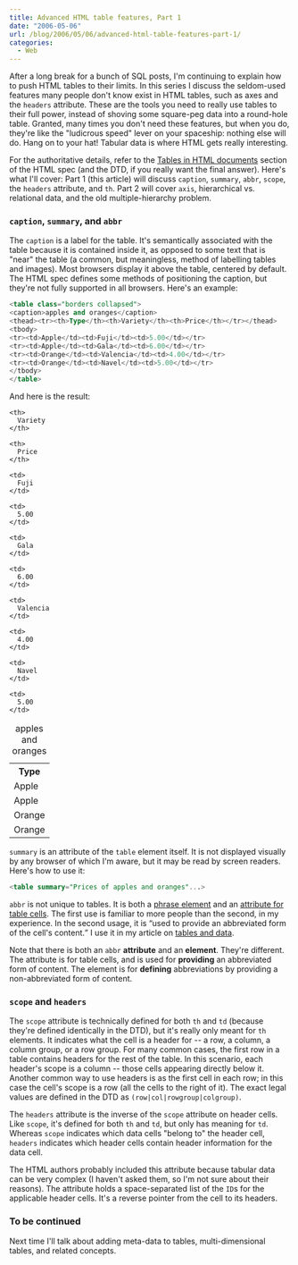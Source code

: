 ```yaml
---
title: Advanced HTML table features, Part 1
date: "2006-05-06"
url: /blog/2006/05/06/advanced-html-table-features-part-1/
categories:
  - Web
---
```

After a long break for a bunch of SQL posts, I'm continuing to explain how to push HTML tables to their limits. In this series I discuss the seldom-used features many people don't know exist in HTML tables, such as axes and the `headers` attribute. These are the tools you need to really use tables to their full power, instead of shoving some square-peg data into a round-hole table. Granted, many times you don't need these features, but when you do, they're like the "ludicrous speed" lever on your spaceship: nothing else will do. Hang on to your hat! Tabular data is where HTML gets really interesting.

For the authoritative details, refer to the [Tables in HTML documents](http://www.w3.org/TR/html4/struct/tables.html) section of the HTML spec (and the DTD, if you really want the final answer). Here's what I'll cover: Part 1 (this article) will discuss `caption`, `summary`, `abbr`, `scope`, the `headers` attribute, and `th`. Part 2 will cover `axis`, hierarchical vs. relational data, and the old multiple-hierarchy problem.

### `caption`, `summary`, and `abbr`

The `caption` is a label for the table. It's semantically associated with the table because it is contained inside it, as opposed to some text that is "near" the table (a common, but meaningless, method of labelling tables and images). Most browsers display it above the table, centered by default. The HTML spec defines some methods of positioning the caption, but they're not fully supported in all browsers. Here's an example:

```sql
<table class="borders collapsed">
<caption>apples and oranges</caption>
<thead><tr><th>Type</th><th>Variety</th><th>Price</th></tr></thead>
<tbody>
<tr><td>Apple</td><td>Fuji</td><td>5.00</td></tr>
<tr><td>Apple</td><td>Gala</td><td>6.00</td></tr>
<tr><td>Orange</td><td>Valencia</td><td>4.00</td></tr>
<tr><td>Orange</td><td>Navel</td><td>5.00</td></tr>
</tbody>
</table>
```

And here is the result:

<table class="borders collapsed">
  <caption>apples and oranges</caption> <tr>
    <th>
      Type
    </th>

    <th>
      Variety
    </th>

    <th>
      Price
    </th>
  </tr>

  <tr>
    <td>
      Apple
    </td>

    <td>
      Fuji
    </td>

    <td>
      5.00
    </td>
  </tr>

  <tr>
    <td>
      Apple
    </td>

    <td>
      Gala
    </td>

    <td>
      6.00
    </td>
  </tr>

  <tr>
    <td>
      Orange
    </td>

    <td>
      Valencia
    </td>

    <td>
      4.00
    </td>
  </tr>

  <tr>
    <td>
      Orange
    </td>

    <td>
      Navel
    </td>

    <td>
      5.00
    </td>
  </tr>
</table>

`summary` is an attribute of the `table` element itself. It is not displayed visually by any browser of which I'm aware, but it may be read by screen readers. Here's how to use it:

```sql
<table summary="Prices of apples and oranges"...>
```

`abbr` is not unique to tables. It is both a [phrase element](http://www.w3.org/TR/html4/struct/text.html#edef-ABBR) and an [attribute for table cells](http://www.w3.org/TR/html4/struct/tables.html#adef-abbr). The first use is familiar to more people than the second, in my experience. In the second usage, it is <q cite="http://www.w3.org/TR/html4/struct/tables.html#adef-abbr">used to provide an abbreviated form of the cell's content.</q> I use it in my article on [tables and data](/blog/2006/01/02/tables-and-data-part-1/).

Note that there is both an `abbr` **attribute** and an **element**. They're different. The attribute is for table cells, and is used for **providing** an abbreviated form of content. The element is for **defining** abbreviations by providing a non-abbreviated form of content.

### `scope` and `headers`

The `scope` attribute is technically defined for both `th` and `td` (because they're defined identically in the DTD), but it's really only meant for `th` elements. It indicates what the cell is a header for -- a row, a column, a column group, or a row group. For many common cases, the first row in a table contains headers for the rest of the table. In this scenario, each header's scope is a column -- those cells appearing directly below it. Another common way to use headers is as the first cell in each row; in this case the cell's scope is a row (all the cells to the right of it). The exact legal values are defined in the DTD as `(row|col|rowgroup|colgroup)`.

The `headers` attribute is the inverse of the `scope` attribute on header cells. Like `scope`, it's defined for both `th` and `td`, but only has meaning for `td`. Whereas `scope` indicates which data cells "belong to" the header cell, `headers` indicates which header cells contain header information for the data cell.

The HTML authors probably included this attribute because tabular data can be very complex (I haven't asked them, so I'm not sure about their reasons). The attribute holds a space-separated list of the `ID`s for the applicable header cells. It's a reverse pointer from the cell to its headers.

### To be continued

Next time I'll talk about adding meta-data to tables, multi-dimensional tables, and related concepts.
